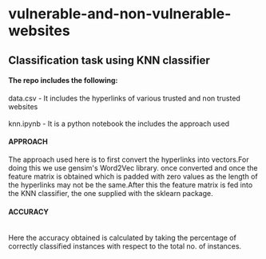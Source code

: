 # vulnerable-and-non-vulnerable-websites
## Classification task using KNN classifier
#### The repo includes the following:

data.csv  -  It includes the hyperlinks of various trusted and non trusted websites
<br />
<br/>
knn.ipynb -  It is a python notebook the includes the  approach used
<br/>
#### APPROACH
The approach used here is to first convert the hyperlinks into vectors.For doing this we use gensim's Word2Vec library.
once converted and once the feature matrix is obtained which is padded with zero values as the length of the hyperlinks may not be the same.After this the feature matrix is fed into the KNN classifier, the one supplied with the sklearn package.
<br/>
#### ACCURACY
<br/>
Here  the accuracy obtained is calculated by taking the percentage of correctly classified instances with respect to the
total no. of instances.
<br/>
